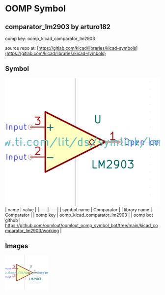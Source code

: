 # OOMP Symbol  
## comparator_lm2903  by arturo182  
  
oomp key: oomp_kicad_comparator_lm2903  
  
source repo at: [https://gitlab.com/kicad/libraries/kicad-symbols](https://gitlab.com/kicad/libraries/kicad-symbols)  
## Symbol  
  
[![working.png](working_600.png)](working.png)  
| name | value | 
| --- | --- | 
| symbol name | Comparator | 
| library name | Comparator | 
| oomp key | oomp_kicad_comparator_lm2903 | 
| oomp bot github | https://github.com/oomlout/oomlout_oomp_symbol_bot/tree/main/kicad_comparator_lm2903/working | 
## Images  
  
[![working.png](working_140.png)](working.png)  
